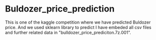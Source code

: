 # Buldozer_price_prediction

This is one of the kaggle competition where we have predicted Buldozer price. And we used sklearn library to predict 
I have embeded all csv files and further related data in "bulldozer_price_prediciton.7z.001".

